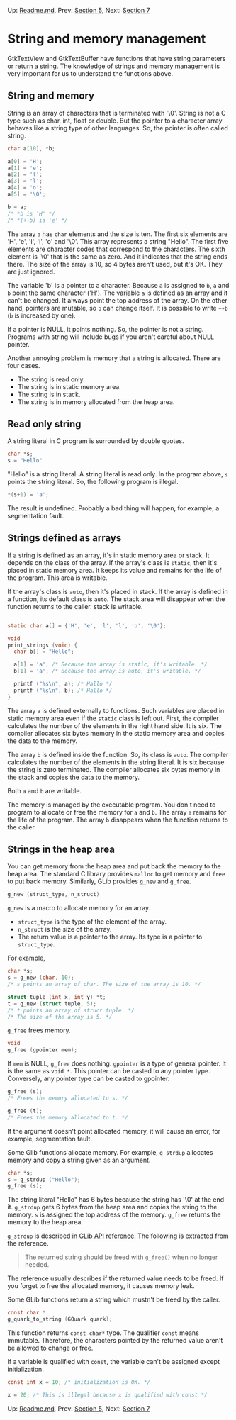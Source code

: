 Up: [Readme.md](../Readme.md),  Prev: [Section 5](sec5.md), Next: [Section 7](sec7.md)

# String and memory management

GtkTextView and GtkTextBuffer have functions that have string parameters or return a string.
The knowledge of strings and memory management is very important for us to understand the functions above.

## String and memory

String is an array of characters that is terminated with '\0'.
String is not a C type such as char, int, float or double.
But the pointer to a character array behaves like a string type of other languages.
So, the pointer is often called string.

~~~C
char a[10], *b;

a[0] = 'H';
a[1] = 'e';
a[2] = 'l';
a[3] = 'l';
a[4] = 'o';
a[5] = '\0';

b = a;
/* *b is 'H' */
/* *(++b) is 'e' */
~~~

The array `a` has `char` elements and the size is ten.
The first six elements are 'H', 'e', 'l', 'l', 'o' and '\0'.
This array represents a string "Hello".
The first five elements are character codes that correspond to the characters.
The sixth element is '\0' that is the same as zero.
And it indicates that the string ends there.
The size of the array is 10, so 4 bytes aren't used, but it's OK.
They are just ignored.

The variable 'b' is a pointer to a character.
Because `a` is assigned to `b`, `a` and `b` point the same character ('H').
The variable `a` is defined as an array and it can't be changed.
It always point the top address of the array.
On the other hand, pointers are mutable, so `b` can change itself.
It is possible to write `++b` (`b` is increased by one).

If a pointer is NULL, it points nothing.
So, the pointer is not a string.
Programs with string will include bugs if you aren't careful about NULL pointer.

Another annoying problem is memory that a string is allocated.
There are four cases.

- The string is read only.
- The string is in static memory area.
- The string is in stack.
- The string is in memory allocated from the heap area.

## Read only string

A string literal in C program is surrounded by double quotes.

~~~C
char *s;
s = "Hello"
~~~

"Hello" is a string literal.
A string literal is read only.
In the program above, `s` points the string literal.
So, the following program is illegal.

~~~C
*(s+1) = 'a';
~~~

The result is undefined.
Probably a bad thing will happen, for example, a segmentation fault.

## Strings defined as arrays

If a string is defined as an array, it's in static memory area or stack.
It depends on the class of the array.
If the array's class is `static`, then it's placed in static memory area.
It keeps its value and remains for the life of the program.
This area is writable.

If the array's class is `auto`, then it's placed in stack.
If the array is defined in a function, its default class is `auto`.
The stack area will disappear when the function returns to the caller.
stack is writable.

~~~C

static char a[] = {'H', 'e', 'l', 'l', 'o', '\0'};

void
print_strings (void) {
  char b[] = "Hello";

  a[1] = 'a'; /* Because the array is static, it's writable. */
  b[1] = 'a'; /* Because the array is auto, it's writable. */

  printf ("%s\n", a); /* Hallo */
  printf ("%s\n", b); /* Hallo */
}
~~~

The array `a` is defined externally to functions.
Such variables are placed in static memory area even if the `static` class is left out.
First, the compiler calculates the number of the elements in the right hand side.
It is six.
The compiler allocates six bytes memory in the static memory area and copies the data to the memory.

The array `b` is defined inside the function.
So, its class is `auto`.
The compiler calculates the number of the elements in the string literal.
It is six because the string is zero terminated.
The compiler allocates six bytes memory in the stack and copies the data to the memory.

Both `a` and `b` are writable.

The memory is managed by the executable program.
You don't need to program to allocate or free the memory for `a` and `b`.
The array `a` remains for the life of the program.
The array `b` disappears when the function returns to the caller.

## Strings in the heap area

You can get memory from the heap area and put back the memory to the heap area.
The standard C library provides `malloc` to get memory and `free` to put back memory.
Similarly, GLib provides `g_new` and `g_free`.

~~~C
g_new (struct_type, n_struct)
~~~

`g_new` is a macro to allocate memory for an array.

- `struct_type` is the type of the element of the array.
- `n_struct` is the size of the array.
- The return value is a pointer to the array.
Its type is a pointer to `struct_type`.

For example,

~~~C
char *s;
s = g_new (char, 10);
/* s points an array of char. The size of the array is 10. */

struct tuple (int x, int y) *t;
t = g_new (struct tuple, 5);
/* t points an array of struct tuple. */
/* The size of the array is 5. */
~~~

`g_free` frees memory.

~~~C
void
g_free (gpointer mem);
~~~

If `mem` is NULL, `g_free` does nothing.
`gpointer` is a type of general pointer.
It is the same as `void *`.
This pointer can be casted to any pointer type.
Conversely, any pointer type can be casted to gpointer. 

~~~C
g_free (s);
/* Frees the memory allocated to s. */

g_free (t);
/* Frees the memory allocated to t. */
~~~

If the argument doesn't point allocated memory, it will cause an error, for example, segmentation fault.

Some Glib functions allocate memory.
For example, `g_strdup` allocates memory and copy a string given as an argument.

~~~C
char *s;
s = g_strdup ("Hello");
g_free (s);
~~~

The string literal "Hello" has 6 bytes because the string has '\0' at the end it.
`g_strdup` gets 6 bytes from the heap area and copies the string to the memory.
`s` is assigned the top address of the memory.
`g_free` returns the memory to the heap area.

`g_strdup` is described in [GLib API reference](https://developer.gnome.org/glib/stable/glib-String-Utility-Functions.html#g-strdup).
The following is extracted from the reference.

> The returned string should be freed with `g_free()` when no longer needed.

The reference usually describes if the returned value needs to be freed.
If you forget to free the allocated memory, it causes memory leak.

Some GLib functions return a string which mustn't be freed by the caller.

~~~C
const char *
g_quark_to_string (GQuark quark);
~~~

This function returns `const char*` type.
The qualifier `const` means immutable.
Therefore, the characters pointed by the returned value aren't be allowed to change or free.

If a variable is qualified with `const`, the variable can't be assigned except initialization.

~~~C
const int x = 10; /* initialization is OK. */

x = 20; /* This is illegal because x is qualified with const */
~~~


Up: [Readme.md](../Readme.md),  Prev: [Section 5](sec5.md), Next: [Section 7](sec7.md)
